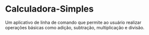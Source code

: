 # Calculadora-Simples
Um aplicativo de linha de comando que permite ao usuário realizar operações básicas como adição, subtração, multiplicação e divisão.

